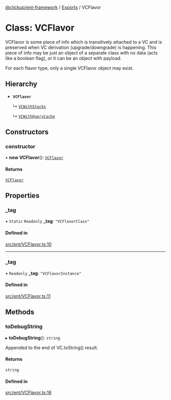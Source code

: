 [@clickup/ent-framework](../README.md) / [Exports](../modules.md) / VCFlavor

# Class: VCFlavor

VCFlavor is some piece of info which is transitively attached to a VC and is
preserved when VC derivation (upgrade/downgrade) is happening. This piece of
info may be just an object of a separate class with no data (acts like a
boolean flag), or it can be an object with payload.

For each flavor type, only a single VCFlavor object may exist.

## Hierarchy

- **`VCFlavor`**

  ↳ [`VCWithStacks`](VCWithStacks.md)

  ↳ [`VCWithQueryCache`](VCWithQueryCache.md)

## Constructors

### constructor

• **new VCFlavor**(): [`VCFlavor`](VCFlavor.md)

#### Returns

[`VCFlavor`](VCFlavor.md)

## Properties

### \_tag

▪ `Static` `Readonly` **\_tag**: ``"VCFlavorClass"``

#### Defined in

[src/ent/VCFlavor.ts:10](https://github.com/clickup/ent-framework/blob/master/src/ent/VCFlavor.ts#L10)

___

### \_tag

• `Readonly` **\_tag**: ``"VCFlavorInstance"``

#### Defined in

[src/ent/VCFlavor.ts:11](https://github.com/clickup/ent-framework/blob/master/src/ent/VCFlavor.ts#L11)

## Methods

### toDebugString

▸ **toDebugString**(): `string`

Appended to the end of VC.toString() result.

#### Returns

`string`

#### Defined in

[src/ent/VCFlavor.ts:16](https://github.com/clickup/ent-framework/blob/master/src/ent/VCFlavor.ts#L16)
